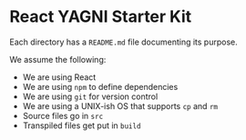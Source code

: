 # React YAGNI Starter Kit

Each directory has a `README.md` file documenting its purpose. 

We assume the following:

  * We are using React
  * We are using `npm` to define dependencies
  * We are using `git` for version control
  * We are using a UNIX-ish OS that supports `cp` and `rm`
  * Source files go in `src`
  * Transpiled files get put in `build`
